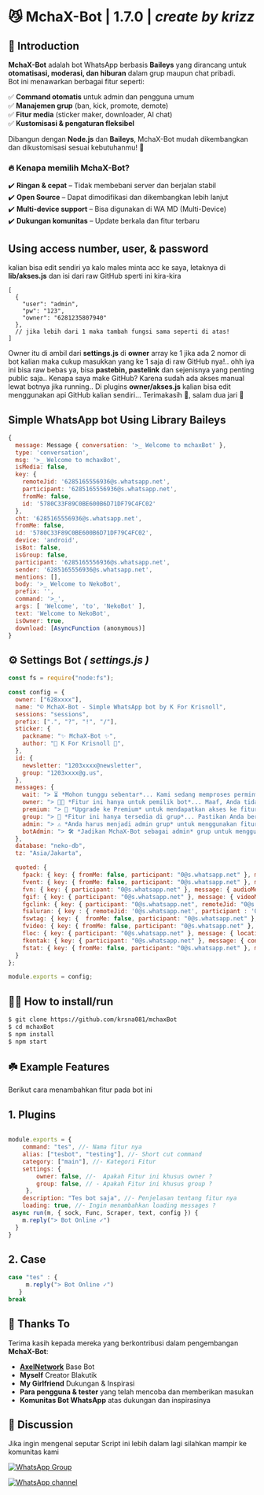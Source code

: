 # **😼 MchaX-Bot | 1.7.0** | ***create by krizz***


## 📜 Introduction  

**MchaX-Bot** adalah bot WhatsApp berbasis **Baileys** yang dirancang untuk **otomatisasi, moderasi, dan hiburan** dalam grup maupun chat pribadi.  
Bot ini menawarkan berbagai fitur seperti:  

✅ **Command otomatis** untuk admin dan pengguna umum  
✅ **Manajemen grup** (ban, kick, promote, demote)  
✅ **Fitur media** (sticker maker, downloader, AI chat)  
✅ **Kustomisasi & pengaturan fleksibel**  

Dibangun dengan **Node.js** dan **Baileys**, MchaX-Bot mudah dikembangkan dan dikustomisasi sesuai kebutuhanmu! 🚀  

### 🔥 Kenapa memilih MchaX-Bot?  
✔️ **Ringan & cepat** – Tidak membebani server dan berjalan stabil  
✔️ **Open Source** – Dapat dimodifikasi dan dikembangkan lebih lanjut  
✔️ **Multi-device support** – Bisa digunakan di WA MD (Multi-Device)  
✔️ **Dukungan komunitas** – Update berkala dan fitur terbaru

## Using access number, user, & password
kalian bisa edit sendiri ya kalo males minta acc ke saya, letaknya di **lib/akses.js** dan isi dari raw GitHub sperti ini kira-kira

```
[
  {
    "user": "admin",
    "pw": "123",
    "owner": "6281235807940"
  },
  // jika lebih dari 1 maka tambah fungsi sama seperti di atas!
]
```

Owner itu di ambil dari **settings.js** di **owner** array ke 1 jika ada 2 nomor di bot kalian maka cukup masukkan yang ke 1 saja di raw GitHub nya!.. ohh iya ini bisa raw bebas ya, bisa **pastebin, pastelink** dan sejenisnya yang penting public saja.. Kenapa saya make GitHub? Karena sudah ada akses manual lewat botnya jika running.. Di plugins **owner/akses.js** kalian bisa edit menggunakan api GitHub kalian sendiri... Terimakasih 🙏, salam dua jari 🤙

## Simple WhatsApp bot Using Library Baileys
```javascript
{
  message: Message { conversation: '>_ Welcome to mchaxBot' },
  type: 'conversation',
  msg: '>_ Welcome to mchaxBot',
  isMedia: false,
  key: {
    remoteJid: '6285165556936@s.whatsapp.net',
    participant: '6285165556936@s.whatsapp.net',
    fromMe: false,
    id: '5780C33F89C0BE600B6D71DF79C4FC02'
  },
  cht: '6285165556936@s.whatsapp.net',
  fromMe: false,
  id: '5780C33F89C0BE600B6D71DF79C4FC02',
  device: 'android',
  isBot: false,
  isGroup: false,
  participant: '6285165556936@s.whatsapp.net',
  sender: '6285165556936@s.whatsapp.net',
  mentions: [],
  body: '>_ Welcome to NekoBot',
  prefix: '',
  command: '>_',
  args: [ 'Welcome', 'to', 'NekoBot' ],
  text: 'Welcome to NekoBot',
  isOwner: true,
  download: [AsyncFunction (anonymous)]
}
```

## ⚙️ Settings Bot ***( settings.js )***
```javascript
const fs = require("node:fs");

const config = {
  owner: ["628xxxx"],
  name: "© MchaX-Bot - Simple WhatsApp bot by K For Krisnoll",
  sessions: "sessions",
  prefix: [".", "?", "!", "/"],
  sticker: {
    packname: "✨ MchaX-Bot ✨",
    author: "🐾 K For Krisnoll 🐾",
  },
  id: {
    newsletter: "1203xxxx@newsletter",
    group: "1203xxxx@g.us",
  },
  messages: {
    wait: "> ⏳ *Mohon tunggu sebentar*... Kami sedang memproses permintaan Anda, harap bersabar ya!", 
    owner: "> 🧑‍💻 *Fitur ini hanya untuk pemilik bot*... Maaf, Anda tidak memiliki akses ke fitur ini.", 
    premium: "> 🥇 *Upgrade ke Premium* untuk mendapatkan akses ke fitur eksklusif, murah dan cepat! Hubungi admin untuk info lebih lanjut.", 
    group: "> 👥 *Fitur ini hanya tersedia di grup*... Pastikan Anda berada di grup WhatsApp untuk mengakses fitur ini.",
    admin: "> ⚠️ *Anda harus menjadi admin grup* untuk menggunakan fitur ini, karena bot memerlukan hak akses admin.", 
    botAdmin: "> 🛠️ *Jadikan MchaX-Bot sebagai admin* grup untuk menggunakan fitur ini. Pastikan Anda memberikan hak admin kepada bot.",
  },
  database: "neko-db",
  tz: "Asia/Jakarta",

  quoted: {
    fpack: { key: { fromMe: false, participant: "0@s.whatsapp.net" }, message: { pollCreationMessageV3: { name: "© MchaX-Bot | Playground", options: [{ optionName: "1" }, { optionName: "2" }], selectableOptionsCount: 0 } } },
    fvent: { key: { fromMe: false, participant: "0@s.whatsapp.net" }, message: { eventMessage: { isCanceled: false, name: "© MchaX-Bot | Playground", description: "...", startTime: "1738760400" } } },
    fvn: { key: { participant: "0@s.whatsapp.net" }, message: { audioMessage: { mimetype: "audio/ogg; codecs=opus", seconds: 359996400, ptt: true } } },
    fgif: { key: { participant: "0@s.whatsapp.net" }, message: { videoMessage: { title: "© MchaX-Bot | Playground", seconds: 359996400, gifPlayback: true, caption: "© MchaX-Bot | Playground" } } },
    fgclink: { key: { participant: "0@s.whatsapp.net", remoteJid: "0@s.whatsapp.net" }, message: { groupInviteMessage: { groupJid: "1203xxxx@g.us", inviteCode: "m", groupName: "© MchaX-Bot | Playground", caption: `Lihat Undangan` } } },
    fsaluran: { key : { remoteJid: '0@s.whatsapp.net', participant : '0@s.whatsapp.net' }, message: { newsletterAdminInviteMessage: { newsletterJid: "1203xxxx@newsletter", newsletterName: "© MchaX-Bot | Playground", caption: "© MchaX-Bot | Playground" } } },
    fswtag: { key: {  fromMe: false, participant: "0@s.whatsapp.net" }, message: { groupStatusMentionMessage: { message: { protocolMessage: { key: m.key,  type: 25 } } } } },
    fvideo: { key: { fromMe: false, participant: "0@s.whatsapp.net" }, message: { videoMessage: { title: "© MchaX-Bot | Playground", seconds: 359996400, caption: "© MchaX-Bot | Playground" } } },
    floc: { key: { participant: "0@s.whatsapp.net" }, message: { locationMessage: { name: "© MchaX-Bot | Playground" } } },
    fkontak: { key: { participant: "0@s.whatsapp.net" }, message: { contactMessage: { displayName: "© MchaX-Bot | Playground", vcard: "BEGIN:VCARD\nVERSION:3.0\nN:XL;Krisnoll;;;\nFN:Krisnoll\nEND:VCARD" } } },
    fstat: { key: { fromMe: false, participant: "0@s.whatsapp.net" }, message: { imageMessage: { url: "https://example.com/image.jpg", mimetype: "image/jpeg", caption: "© MchaX-Bot | Playground" } } },
  }
};

module.exports = config;
```

## 👨‍💻 How to install/run
```bash
$ git clone https://github.com/krsna081/mchaxBot
$ cd mchaxBot
$ npm install
$ npm start
```

## ☘️ Example Features
Berikut cara menambahkan fitur pada bot ini

## 1. Plugins
```javascript

module.exports = {
    command: "tes", //- Nama fitur nya
    alias: ["tesbot", "testing"], //- Short cut command
    category: ["main"], //- Kategori Fitur 
    settings: {
        owner: false, //-  Apakah Fitur ini khusus owner ?
        group: false, // - Apakah Fitur ini khusus group ?
     },
    description: "Tes bot saja", //- Penjelasan tentang fitur nya
    loading: true, //- Ingin menambahkan loading messages ?
 async run(m, { sock, Func, Scraper, text, config }) {
    m.reply("> Bot Online ✓")
  }
}
```
## 2. Case
```javascript
case "tes" : {
     m.reply("> Bot Online ✓")
   }
break
```

## 🎉 Thanks To
Terima kasih kepada mereka yang berkontribusi dalam pengembangan **MchaX-Bot**:  
- **[AxelNetwork](https://github.com/AxellNetwork)** Base Bot
- **Myself**  Creator Blakutik
- **My Girlfriend** Dukungan & Inspirasi
- **Para pengguna & tester** yang telah mencoba dan memberikan masukan  
- **Komunitas Bot WhatsApp** atas dukungan dan inspirasinya
## 📢 Discussion 
Jika ingin mengenal seputar Script ini lebih dalam lagi
silahkan mampir ke komunitas kami

[![WhatsApp Group](https://img.shields.io/badge/WhatsApp%20Group-25D366?style=for-the-badge&logo=whatsapp&logoColor=white)](https://chat.whatsapp.com/Kk4OfajNSAQB6Oq3LrKF41)

[![WhatsApp channel](https://img.shields.io/badge/WhatsApp%20Channel-25D366?style=for-the-badge&logo=whatsapp&logoColor=white)](https://whatsapp.com/channel/0029VaOQ0f3BA1f7HHV9DV1J)

